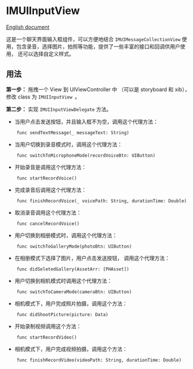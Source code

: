 # IMUIInputView
[English document](./inputView_usage_english.md)

这是一个聊天界面输入框组件，可以方便地结合 `IMUIMessageCollectionView` 使用，包含录音，选择图片，拍照等功能，提供了一些丰富的接口和回调供用户使用， 还可以选择自定义样式。

## 用法
**第一步：** 拖拽一个 View 到 UIViewController 中 （可以是 storyboard 和  xib），修改 class 为 `IMUIInputView `。

**第二步：** 实现 `IMUIInputViewDelegate` 方法。

- 当用户点击发送按钮，并且输入框不为空，调用这个代理方法：

```
    func sendTextMessage(_ messageText: String)
```

- 当用户切换到录音模式时，调用这个代理方法：

```
    func switchToMicrophoneMode(recordVoiceBtn: UIButton)
```

- 开始录音是调用这个代理方法：

```
    func startRecordVoice()
```

- 完成录音后调用这个代理方法：

```
    func finishRecordVoice(_ voicePath: String, durationTime: Double)
```

- 取消录音调用这个代理方法：

```
    func cancelRecordVoice()
```

- 用户切换到相册模式时，调用这个代理方法：

```
    func switchToGalleryMode(photoBtn: UIButton)
```

- 在相册模式下选择了图片，用户点击发送按钮， 调用这个代理方法：

```
    func didSeletedGallery(AssetArr: [PHAsset])
```

- 用户切换到相机模式时调用这个代理方法：

```
    func switchToCameraMode(cameraBtn: UIButton)
```

- 相机模式下，用户完成照片拍摄，调用这个方法：

```
    func didShootPicture(picture: Data)
```

- 开始录制视频调用这个方法：
```
    func startRecordVideo()
```
- 相机模式下，用户完成视频拍摄，调用这个方法：

```
    func finishRecordVideo(videoPath: String, durationTime: Double)
```

